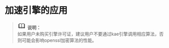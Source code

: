 # 加速引擎的应用<a name="ZH-CN_TOPIC_0231142826"></a>

>![](public_sys-resources/icon-note.gif) **说明：**   
>如果用户未购买引擎许可证，建议用户不要通过kae引擎调用相应算法，否则可能会影响openssl加密算法的性能。  
